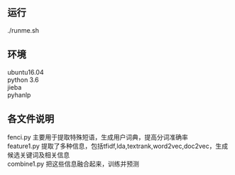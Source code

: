 ## 运行
./runme.sh</br>


## 环境
ubuntu16.04</br>
python 3.6</br>
jieba</br>
pyhanlp</br>


## 各文件说明
fenci.py 主要用于提取特殊短语，生成用户词典，提高分词准确率</br>
feature1.py 提取了多种信息，包括tfidf,lda,textrank,word2vec,doc2vec，生成候选关键词及相关信息</br>
combine1.py 把这些信息融合起来，训练并预测</br>


